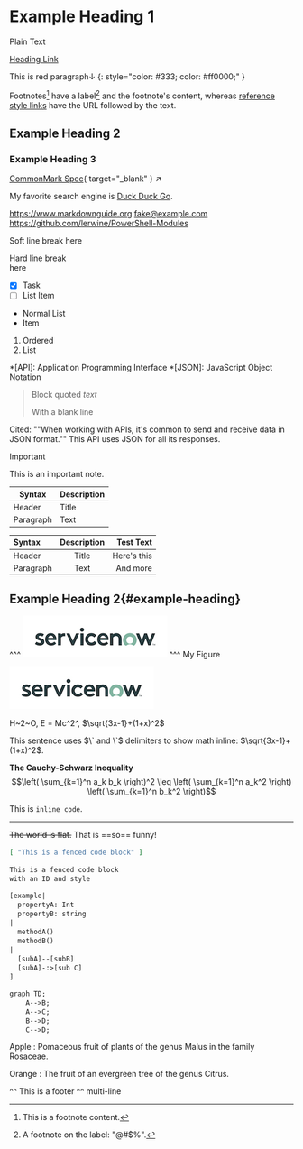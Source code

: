 # Example Heading 1

<!-- markdownlint-disable MD034 -->

Plain Text

[Heading Link](#example-heading)

This is red paragraph&darr;
{: style="color: #333; color: #ff0000;" }

Footnotes[^2] have a label[^@#$%] and the footnote's content, whereas [reference style links][1] have the URL followed by the text.

## Example Heading 2

### Example Heading 3

[CommonMark Spec](https://spec.commonmark.org/0.31.2/){ target="_blank" } :arrow_upper_right:

My favorite search engine is [Duck Duck Go](https://duckduckgo.com "The best search engine for privacy").

<https://www.markdownguide.org>
<fake@example.com>
https://github.com/lerwine/PowerShell-Modules

Soft line break
here

Hard line break\
here

- [X] Task
- [ ] List Item

- Normal List
- Item

1. Ordered
2. List

*[API]: Application Programming Interface
*[JSON]: JavaScript Object Notation

> Block quoted
> *text*
>
> With a blank line

Cited: ""When working with APIs, it's common to send and receive data in JSON format.""
This API uses JSON for all its responses.

> [!IMPORTANT]
> This is an important note.

| Syntax      | Description |
| ----------- | ----------- |
| Header      | Title       |
| Paragraph   | Text        |

| Syntax      | Description | Test Text     |
| :---        |    :----:   |          ---: |
| Header      | Title       | Here's this   |
| Paragraph   | Text        | And more      |

## Example Heading 2{#example-heading}

^^^
![alt attribute goes here](./sn-logo.jpg "This is a Title")
^^^ My Figure

![alt attribute goes here](./sn-logo.jpg "This is a Title")

H~2~O, E = Mc^2^, $\sqrt{3x-1}+(1+x)^2$

This sentence uses $\` and \`$ delimiters to show math inline: $`\sqrt{3x-1}+(1+x)^2`$.

**The Cauchy-Schwarz Inequality**
$$\left( \sum_{k=1}^n a_k b_k \right)^2 \leq \left( \sum_{k=1}^n a_k^2 \right) \left( \sum_{k=1}^n b_k^2 \right)$$

This is `inline code`.

---

~~The world is flat.~~ That is ==so== funny!

```json
[ "This is a fenced code block" ]
```

```{ .html #codeId style="color: #333; background: #f8f8f8;" }
This is a fenced code block
with an ID and style
```

```nomnoml
[example|
  propertyA: Int
  propertyB: string
|
  methodA()
  methodB()
|
  [subA]--[subB]
  [subA]-:>[sub C]
]
```

```mermaid
graph TD;
    A-->B;
    A-->C;
    B-->D;
    C-->D;
```

Apple
:   Pomaceous fruit of plants of the genus Malus in
    the family Rosaceae.

Orange
:   The fruit of an evergreen tree of the genus Citrus.

^^ This is a footer
^^ multi-line

[1]: <https://github.com/xoofx/markdig/blob/master/readme.md> "Markdig Documentation"
[^2]: This is a footnote content.
[^@#$%]: A footnote on the label: "@#$%".
